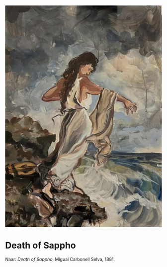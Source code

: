 ![](dramatisch-schilderij.jpg)
# Death of Sappho
Naar: _Death of Sappho_, Migual Carbonell Selva, 1881.